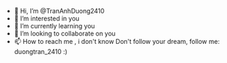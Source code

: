 - 👋 Hi, I’m @TranAnhDuong2410
- 👀 I’m interested in you
- 🌱 I’m currently learning you
- 💞️ I’m looking to collaborate on you
- 📫 How to reach me , i don't know
Don't follow your dream, follow me: duongtran_2410 :)
